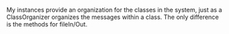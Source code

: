 My instances provide an organization for the classes in the system, just as a ClassOrganizer organizes the messages within a class. The only difference is the methods for fileIn/Out.